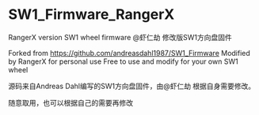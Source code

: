 # SW1_Firmware_RangerX
 RangerX version SW1 wheel firmware
 @虾仁劫 修改版SW1方向盘固件

 Forked from https://github.com/andreasdahl1987/SW1_Firmware
 Modified by RangerX for personal use
 Free to use and modify for your own SW1 wheel

 源码来自Andreas Dahl编写的SW1方向盘固件，由@虾仁劫 根据自身需要修改。

 随意取用，也可以根据自己的需要再修改